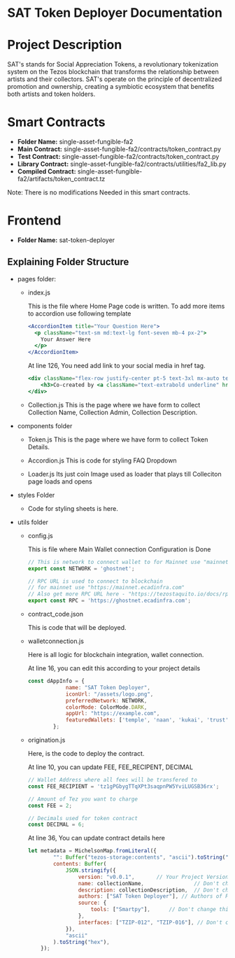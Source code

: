 # SAT Token Deployer Documentation

# Project Description

SAT's stands for Social Appreciation Tokens, a revolutionary tokenization system on the Tezos blockchain that transforms the relationship between artists and their collectors. SAT's operate on the principle of decentralized promotion and ownership, creating a symbiotic ecosystem that benefits both artists and token holders.

# Smart Contracts

- **Folder Name:** single-asset-fungible-fa2
- **Main Contract:** single-asset-fungible-fa2/contracts/token_contract.py
- **Test Contract:** single-asset-fungible-fa2/contracts/token_contract.py
- **Library Contract:** single-asset-fungible-fa2/contracts/utilities/fa2_lib.py
- **Compiled Contract:** single-asset-fungible-fa2/artifacts/token_contract.tz

Note: There is no modifications Needed in this smart contracts.

# Frontend

- **Folder Name:** sat-token-deployer

## Explaining Folder Structure

- pages folder:
  - index.js

    This is the file where Home Page code is written.
    To add more items to accordion use following template

    ```jsx
    <AccordionItem title="Your Question Here">
      <p className="text-sm md:text-lg font-seven mb-4 px-2">
        Your Answer Here
      </p>
    </AccordionItem>
    ```

    At line 126, You need add link to your social media in href tag.

    ```jsx
    <div className="flex-row justify-center pt-5 text-3xl mx-auto text-center mt-5 mb-10">
        <h3>Co-created by <a className="text-extrabold underline" href="https://x.com/YourUsernameHere" target="_blank">Natived</a> and <a href="https://x.com/YourUsernameHere" target="_blank" className="text-extrabold underline">The Grand Quackster</a></h3>
    </div>
    ```

  - Collection.js
    This is the page where we have form to collect Collection Name, Collection Admin, Collection Description.

- components folder
  - Token.js
    This is the page where we have form to collect Token Details.

  - Accordion.js
    This is code for styling FAQ Dropdown

  - Loader.js
    Its just coin Image used as loader that plays till Colleciton page loads and opens

- styles Folder
  - Code for styling sheets is here.
- utils folder
  - config.js

    This is file where Main Wallet connection Configuration is Done

    ```jsx
    // This is network to connect wallet to for Mainnet use "mainnet"
    export const NETWORK = 'ghostnet';
    
    // RPC URL is used to connect to blockchain 
    // for mainnet use "https://mainnet.ecadinfra.com"
    // Also get more RPC URL here - "https://tezostaquito.io/docs/rpc_nodes/"
    export const RPC = 'https://ghostnet.ecadinfra.com'; 
    ```

  - contract_code.json

    This is code that will be deployed.

  - walletconnection.js

    Here is all logic for blockchain integration, wallet connection.

    At line 16, you can edit this according to your project details

    ```jsx
    const dAppInfo = {
                name: "SAT Token Deployer",
                iconUrl: "/assets/logo.png",
                preferredNetwork: NETWORK,
                colorMode: ColorMode.DARK,
                appUrl: "https://example.com",
                featuredWallets: ['temple', 'naan', 'kukai', 'trust'],
            };
    ```

  - origination.js

    Here, is the code to deploy the contract.

    At line 10, you can update FEE, FEE_RECIPENT, DECIMAL

    ```jsx
    // Wallet Address where all fees will be transfered to
    const FEE_RECIPIENT = 'tz1gPGbygTTqXPt3saqpnPW5YviLUGSB36rx';
    
    // Amount of Tez you want to charge
    const FEE = 2;
    
    // Decimals used for token contract
    const DECIMAL = 6;
    ```

    At line 36, You can update contract details here

    ```jsx
    let metadata = MichelsonMap.fromLiteral({
            "": Buffer("tezos-storage:contents", "ascii").toString("hex"),
            contents: Buffer(
                JSON.stringify({
                    version: "v0.0.1",       // Your Project Version
                    name: collectionName,                // Don't change this
                    description: collectionDescription,  // Don't change this
                    authors: ["SAT Token Deployer"], // Authors of Project
                    source: {
                        tools: ["Smartpy"],      // Don't change this
                    },
                    interfaces: ["TZIP-012", "TZIP-016"], // Don't change this
                }),
                "ascii"
            ).toString("hex"),
        });
    ```
